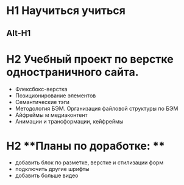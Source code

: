 # H1 **Научиться учиться**
Alt-H1
------
# H2 **Учебный проект по верстке одностраничного сайта.**
* Флексбокс-верстка
* Позиционирование элементов
* Семантические тэги
* Методология БЭМ. Организация файловой структуры по БЭМ
* Айфреймы м медиаконтент
* Анимации и трансформации, кейфреймы

# H2 **Планы по доработке: **
* добавить блок по разметке, верстке и стилизации форм
* подключить другие шрифты
* добавить больше видео
